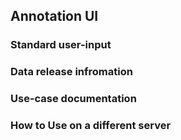 ## Annotation UI 

### Standard user-input

### Data release infromation 

### Use-case documentation 

### How to Use on a different server 








